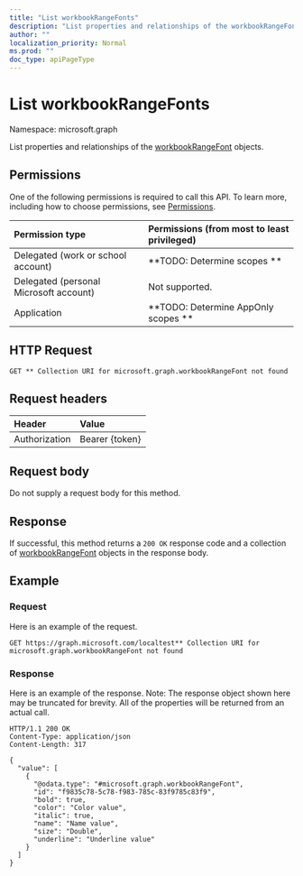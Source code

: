 ```yaml
---
title: "List workbookRangeFonts"
description: "List properties and relationships of the workbookRangeFont objects."
author: ""
localization_priority: Normal
ms.prod: ""
doc_type: apiPageType
---
```


# List workbookRangeFonts

Namespace: microsoft.graph

List properties and relationships of the [workbookRangeFont](../resources/workbookrangefont.md) objects.

## Permissions
One of the following permissions is required to call this API. To learn more, including how to choose permissions, see [Permissions](/concepts/permissions-reference.md).

|Permission type|Permissions (from most to least privileged)|
|:---|:---|
|Delegated (work or school account)|**TODO: Determine scopes **|
|Delegated (personal Microsoft account)|Not supported.|
|Application|**TODO: Determine AppOnly scopes **|

## HTTP Request
<!-- {
  "blockType": "ignored"
}
-->
``` http
GET ** Collection URI for microsoft.graph.workbookRangeFont not found
```

## Request headers
|Header|Value|
|:---|:---|
|Authorization|Bearer {token}|

## Request body
Do not supply a request body for this method.

## Response
If successful, this method returns a `200 OK` response code and a collection of [workbookRangeFont](../resources/workbookrangefont.md) objects in the response body.

## Example

### Request
Here is an example of the request.
<!-- {
  "blockType": "request",
  "name": "get_workbookrangefont"
}
-->
``` http
GET https://graph.microsoft.com/localtest** Collection URI for microsoft.graph.workbookRangeFont not found
```

### Response
Here is an example of the response. Note: The response object shown here may be truncated for brevity. All of the properties will be returned from an actual call.
<!-- {
  "blockType": "response",
  "truncated": true,
  "@odata.type": "collection(microsoft.graph.workbookrangefont)"
}
-->
``` http
HTTP/1.1 200 OK
Content-Type: application/json
Content-Length: 317

{
  "value": [
    {
      "@odata.type": "#microsoft.graph.workbookRangeFont",
      "id": "f9835c78-5c78-f983-785c-83f9785c83f9",
      "bold": true,
      "color": "Color value",
      "italic": true,
      "name": "Name value",
      "size": "Double",
      "underline": "Underline value"
    }
  ]
}
```

